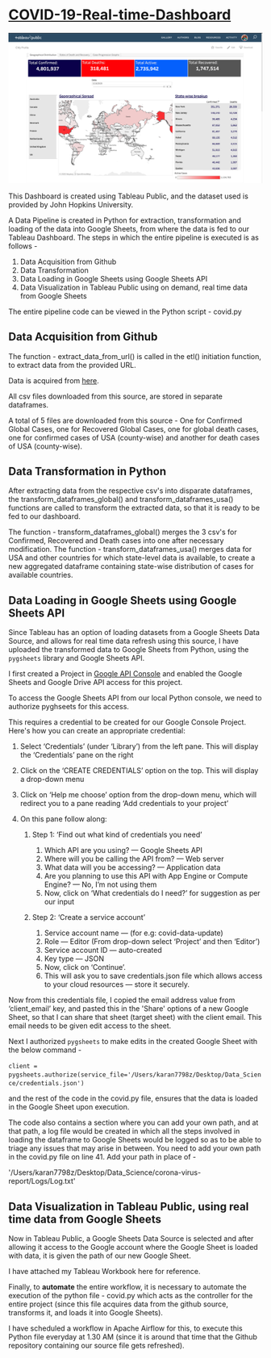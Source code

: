 # [COVID-19-Real-time-Dashboard](https://public.tableau.com/profile/karan.rakesh.gupta#!/vizhome/COVID-19_15844231812360/GeographicalDistribution)


![COVID-19 Image](dashboard.png)



This Dashboard is created using Tableau Public, and the dataset used is provided by John Hopkins University.

A Data Pipeline is created in Python for extraction, transformation and loading of the data into Google Sheets, from where the data is fed to our Tableau Dashboard. The steps in which the entire pipeline is executed is as follows - 

1. Data Acquisition from Github
2. Data Transformation
3. Data Loading in Google Sheets using Google Sheets API
3. Data Visualization in Tableau Public using on demand, real time data from Google Sheets

The entire pipeline code can be viewed in the Python script - covid.py

## Data Acquisition from Github
The function - extract_data_from_url() is called in the etl() initiation function, to extract data from the provided URL.

Data is acquired from [here](https://github.com/CSSEGISandData/COVID-19/tree/master/csse_covid_19_data/csse_covid_19_time_series).

All csv files downloaded from this source, are stored in separate dataframes.

A total of 5 files are downloaded from this source - One for Confirmed Global Cases, one for Recovered Global Cases, one for global death cases, one for confirmed cases of USA (county-wise) and another for death cases of USA (county-wise).

## Data Transformation in Python
After extracting data from the respective csv's into disparate dataframes, the transform_dataframes_global() and transform_dataframes_usa() functions are called to transform the extracted data, so that it is ready to be fed to our dashboard.

The function - transform_dataframes_global() merges the 3 csv's for Confirmed, Recovered and Death cases into one after necessary modification.
The function - transform_dataframes_usa() merges data for USA and other countries for which state-level data is available, to create a new aggregated dataframe containing state-wise distribution of cases for available countries.

## Data Loading in Google Sheets using Google Sheets API
Since Tableau has an option of loading datasets from a Google Sheets Data Source, and allows for real time data refresh using this source, I have uploaded the transformed data to Google Sheets from Python, using the `pygsheets` library and Google Sheets API.

I first created a Project in [Google API Console](https://console.developers.google.com/) and enabled the Google Sheets and Google Drive API access for this project.

To access the Google Sheets API from our local Python console, we need to authorize pyghseets for this access.

This requires a credential to be created for our Google Console Project. Here's how you can create an appropriate credential:

1. Select ‘Credentials’ (under ‘Library’) from the left pane. This will display the ‘Credentials’ pane on the right
2. Click on the ‘CREATE CREDENTIALS’ option on the top. This will display a drop-down menu
3. Click on ‘Help me choose’ option from the drop-down menu, which will redirect you to a pane reading ‘Add credentials to your project’
4. On this pane follow along:

   1. Step 1: ‘Find out what kind of credentials you need’
      1. Which API are you using? — Google Sheets API
      2. Where will you be calling the API from? — Web server
      3. What data will you be accessing? — Application data
      4. Are you planning to use this API with App Engine or Compute Engine? — No, I’m not using them
      5. Now, click on ‘What credentials do I need?’ for suggestion as per our input

   2. Step 2: ‘Create a service account’
      1. Service account name — (for e.g: covid-data-update)
      2. Role — Editor (From drop-down select ‘Project’ and then ‘Editor’)
      3. Service account ID — auto-created
      4. Key type — JSON
      5. Now, click on ‘Continue’.
      6. This will ask you to save credentials.json file which allows access to your cloud resources — store it securely.

Now from this credentials file, I copied the email address value from ‘client_email’ key, and pasted this in the 'Share' options of a new Google Sheet, so that I can share that sheet (target sheet) with the client email. This email needs to be given edit access to the sheet.

Next I authorized `pygsheets` to make edits in the created Google Sheet with the below command - 

`client = pygsheets.authorize(service_file='/Users/karan7798z/Desktop/Data_Science/credentials.json')`

and the rest of the code in the covid.py file, ensures that the data is loaded in the Google Sheet upon execution.

The code also contains a section where you can add your own path, and at that path, a log file would be created in which all the steps involved in loading the dataframe to Google Sheets would be logged so as to be able to triage any issues that may arise in between. You need to add your own path in the covid.py file on line 41. Add your path in place of  - 

'/Users/karan7798z/Desktop/Data_Science/corona-virus-report/Logs/Log.txt'

## Data Visualization in Tableau Public, using real time data from Google Sheets
Now in Tableau Public, a Google Sheets Data Source is selected and after allowing it access to the Google account where the Google Sheet is loaded with data, it is given the path of our new Google Sheet.

I have attached my Tableau Workbook here for reference.

Finally, to **automate** the entire workflow, it is necessary to automate the execution of the python file - covid.py which acts as the controller for the entire project (since this file acquires data from the github source, transforms it, and loads it into Google Sheets).

I have scheduled a workflow in Apache Airflow for this, to execute this Python file everyday at 1.30 AM (since it is around that time that the Github repository containing our source file gets refreshed).

